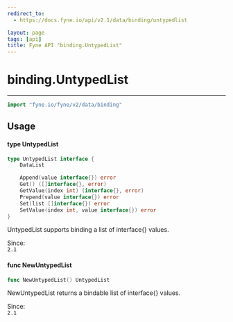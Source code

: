 ```yaml
---
redirect_to:
  - https://docs.fyne.io/api/v2.1/data/binding/untypedlist

layout: page
tags: [api]
title: Fyne API "binding.UntypedList"
---
```



# binding.UntypedList
---
```go
import "fyne.io/fyne/v2/data/binding"
```

## Usage

#### type UntypedList

```go
type UntypedList interface {
	DataList

	Append(value interface{}) error
	Get() ([]interface{}, error)
	GetValue(index int) (interface{}, error)
	Prepend(value interface{}) error
	Set(list []interface{}) error
	SetValue(index int, value interface{}) error
}
```

UntypedList supports binding a list of interface{} values.


<div class="since">Since: <code>
2.1</code></div>

#### func  NewUntypedList

```go
func NewUntypedList() UntypedList
```
NewUntypedList returns a bindable list of interface{} values.


<div class="since">Since: <code>
2.1</code></div>
